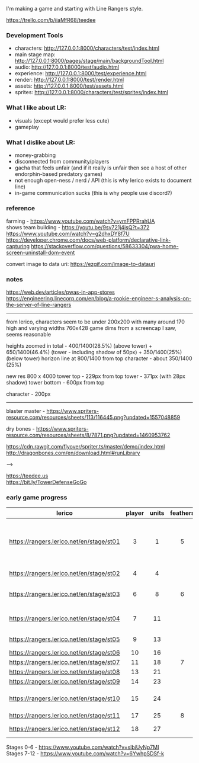 I'm making a game and starting with Line Rangers style.

https://trello.com/b/iiaMfR68/teedee

### Development Tools

-   characters: http://127.0.0.1:8000/characters/test/index.html
-   main stage map: http://127.0.0.1:8000/pages/stage/main/backgroundTool.html
-   audio: http://127.0.0.1:8000/test/audio.html
-   experience: http://127.0.0.1:8000/test/experience.html
-   render: http://127.0.0.1:8000/test/render.html
-   assets: http://127.0.0.1:8000/test/assets.html
-   sprites: http://127.0.0.1:8000/characters/test/sprites/index.html

### What I like about LR:

-   visuals (except would prefer less cute)
-   gameplay

### What I dislike about LR:

-   money-grabbing
-   disconnected from community/players
-   gacha that feels unfair (and if it really is unfair then see a host of other
    endorphin-based predatory games)
-   not enough open-ness / nerd / API (this is why lerico exists to document
    line)
-   in-game communication sucks (this is why people use discord?)

### reference

farming - https://www.youtube.com/watch?v=ymFPPRrahUA  
shows team building - https://youtu.be/9sv721j4jsQ?t=372  
https://www.youtube.com/watch?v=g2dhxDY8f7U https://developer.chrome.com/docs/web-platform/declarative-link-capturing
https://stackoverflow.com/questions/58633304/pwa-home-screen-uninstall-dom-event

convert image to data uri: https://ezgif.com/image-to-datauri

### notes

https://web.dev/articles/pwas-in-app-stores
https://engineering.linecorp.com/en/blog/a-rookie-engineer-s-analysis-on-the-server-of-line-rangers

---

from lerico, characters seem to be under 200x200 with many around 170 high and
varying widths 760x428 game dims from a screencap I saw, seems reasonable

heights zoomed in total - 400/1400(28.5%) (above tower) + 650/1400(46.4%)
(tower - including shadow of 50px) + 350/1400(25%) (below tower) horizon line at
800/1400 from top character - about 350/1400 (25%)

new res 800 x 4000 tower top - 229px from top tower - 371px (with 28px shadow)
tower bottom - 600px from top

character - 200px

---

blaster master -
https://www.spriters-resource.com/resources/sheets/113/116445.png?updated=1557048859

dry bones -
https://www.spriters-resource.com/resources/sheets/8/7871.png?updated=1460953762

https://cdn.rawgit.com/flyover/spriter.ts/master/demo/index.html
http://dragonbones.com/en/download.html#runLibrary

-->

https://teedee.us  
https://bit.ly/TowerDefenseGoGo

### early game progress

| lerico                                   | player | units | feathers | extra                                                  |
| ---------------------------------------- | :----: | :---: | :------: | ------------------------------------------------------ |
| https://rangers.lerico.net/en/stage/st01 |   3    |   1   |    5     | character gacha, etc tutorial, intial assets download? |
| https://rangers.lerico.net/en/stage/st02 |   4    |   4   |          | treasure tutorial                                      |
| https://rangers.lerico.net/en/stage/st03 |   6    |   8   |    6     | special quest tutorial                                 |
| https://rangers.lerico.net/en/stage/st04 |   7    |  11   |          | daily missions tutorial                                |
| https://rangers.lerico.net/en/stage/st05 |   9    |  13   |          | upgrade tutorial                                       |
| https://rangers.lerico.net/en/stage/st06 |   10   |  16   |          |                                                        |
| https://rangers.lerico.net/en/stage/st07 |   11   |  18   |    7     |                                                        |
| https://rangers.lerico.net/en/stage/st08 |   13   |  21   |          |                                                        |
| https://rangers.lerico.net/en/stage/st09 |   14   |  23   |          |                                                        |
| https://rangers.lerico.net/en/stage/st10 |   15   |  24   |          | upgrade level caps tutorial                            |
| https://rangers.lerico.net/en/stage/st11 |   17   |  25   |    8     |                                                        |
| https://rangers.lerico.net/en/stage/st12 |   18   |  27   |          | gear tutorial                                          |

Stages 0-6 - https://www.youtube.com/watch?v=slbiUyNp7MI  
Stages 7-12 - https://www.youtube.com/watch?v=6YwhpSDSf-k
